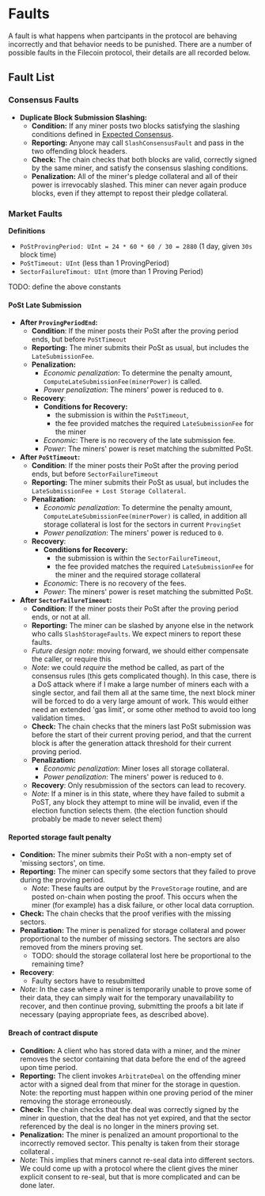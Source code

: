 # Faults

A fault is what happens when partcipants in the protocol are behaving incorrectly and that behavior needs to be punished. There are a number of possible faults in the Filecoin protocol, their details are all recorded below.

## Fault List

### Consensus Faults

- **Duplicate Block Submission Slashing:**
  - **Condition:** If any miner posts two blocks satisfying the slashing conditions defined in [Expected Consensus](expected-consensus.md).
  - **Reporting:** Anyone may call `SlashConsensusFault` and pass in the two offending block headers.
  - **Check:** The chain checks that both blocks are valid, correctly signed by the same miner, and satisfy the consensus slashing conditions.
  - **Penalization:** All of the miner's pledge collateral and all of their power is irrevocably slashed. This miner can never again produce blocks, even if they attempt to repost their pledge collateral.

### Market Faults


**Definitions**

- `PoStProvingPeriod: UInt = 24 * 60 * 60 / 30 = 2880` (1 day, given `30s` block time)
- `PoStTimeout: UInt` (less than 1 ProvingPeriod)
- `SectorFailureTimout: UInt` (more than 1 Proving Period)

TODO: define the above constants

#### PoSt Late Submission

- **After `ProvingPeriodEnd`:**
  - **Condition**: If the miner posts their PoSt after the proving period ends, but before `PoStTimeout`
  - **Reporting:** The miner submits their PoSt as usual, but includes the `LateSubmissionFee`.
  - **Penalization:**
    - *Economic penalization*: To determine the penalty amount, `ComputeLateSubmissionFee(minerPower)` is called.
    - *Power penalization*: The miners' power is reduced to `0`.
  - **Recovery**:
    - **Conditions for Recovery:**
      - the submission is within the `PoStTimeout`,
      - the fee provided matches the required `LateSubmissionFee` for the miner
    - *Economic*: There is no recovery of the late submission fee.
    - *Power*: The miners' power is reset matching the submitted PoSt.
- **After `PoStTimeout`:**
  - **Condition**: If the miner posts their PoSt after the proving period ends, but before `SectorFailureTimeout`
  - **Reporting:** The miner submits their PoSt as usual, but includes the `LateSubmissionFee + Lost Storage Collateral`.
  - **Penalization:**
    - *Economic penalization*: To determine the penalty amount, `ComputeLateSubmissionFee(minerPower)` is called, in addition all storage collateral is lost for the sectors in current `ProvingSet`
    - *Power penalization*: The miners' power is reduced to `0`.
  - **Recovery**:
    - **Conditions for Recovery:**
      - the submission is within the `SectorFailureTimeout`,
      - the fee provided matches the required `LateSubmissionFee` for the miner and the required storage collateral
    - *Economic*: There is no recovery of the fees.
    - *Power*: The miners' power is reset matching the submitted PoSt.
- **After `SectorFailureTimeout`:**
  - **Condition**: If the miner posts their PoSt after the proving period ends, or not at all.
  - **Reporting:** The miner can be slashed by anyone else in the network who calls `SlashStorageFaults`. We expect miners to report these faults.
  - *Future design note*: moving forward, we should either compensate the caller, or require this
  - *Note*: we could *require* the method be called, as part of the consensus rules (this gets complicated though). In this case, there is a DoS attack where if I make a large number of miners each with a single sector, and fail them all at the same time, the next block miner will be forced to do a very large amount of work. This would either need an extended 'gas limit', or some other method to avoid too long validation times.
  - **Check:** The chain checks that the miners last PoSt submission was before the start of their current proving period, and that the current block is after the generation attack threshold for their current proving period.
  - **Penalization:**
    - *Economic penalization*: Miner loses all storage collateral.
    - *Power penalization*: The miners' power is reduced to `0`.
  - **Recovery**: Only resubmission of the sectors can lead to recovery.
  - *Note*: If a miner is in this state, where they have failed to submit a PoST, any block they attempt to mine will be invalid, even if the election function selects them. (the election function should probably be made to never select them)


#### Reported storage fault penalty

- **Condition:** The miner submits their PoSt with a non-empty set of 'missing sectors', on time.
- **Reporting:** The miner can specify some sectors that they failed to prove during the proving period.
  - *Note*: These faults are output by the `ProveStorage` routine, and are posted on-chain when posting the proof. This occurs when the miner (for example) has a disk failure, or other local data corruption.
- **Check:** The chain checks that the proof verifies with the missing sectors.
- **Penalization:** The miner is penalized for storage collateral and power proportional to the number of missing sectors. The sectors are also removed from the miners proving set.
  - TODO: should the storage collateral lost here be proportional to the remaining time?
- **Recovery**:
  - Faulty sectors have to resubmitted
- *Note*: In the case where a miner is temporarily unable to prove some of their data, they can simply wait for the temporary unavailability to recover, and then continue proving, submitting the proofs a bit late if necessary (paying appropriate fees, as described above).


#### Breach of contract dispute

- **Condition:** A client who has stored data with a miner, and the miner removes the sector containing that data before the end of the agreed upon time period.
- **Reporting:** The client invokes `ArbitrateDeal` on the offending miner actor with a signed deal from that miner for the storage in question. Note: the reporting must happen within one proving period of the miner removing the storage erroneously.
- **Check:** The chain checks that the deal was correctly signed by the miner in question, that the deal has not yet expired, and that the sector referenced by the deal is no longer in the miners proving set.
- **Penalization:** The miner is penalized an amount proportional to the incorrectly removed sector. This penalty is taken from their storage collateral .
- *Note*: This implies that miners cannot re-seal data into different sectors. We could come up with a protocol where the client gives the miner explicit consent to re-seal, but that is more complicated and can be done later.
